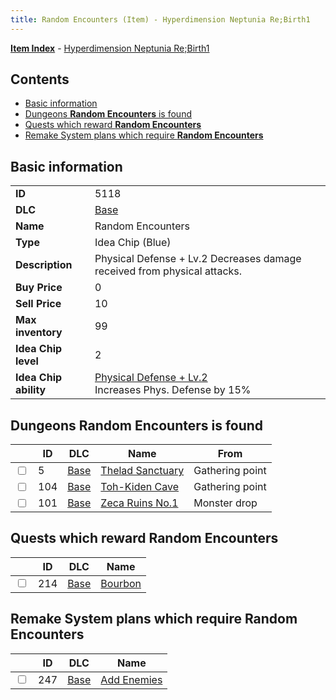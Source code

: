 ```yaml
---
title: Random Encounters (Item) - Hyperdimension Neptunia Re;Birth1
---
```


[**Item Index**](/neptunia/rb1/item/index.html) - [Hyperdimension Neptunia Re;Birth1](/neptunia/rb1)

## Contents

- [Basic information](#basic-information)
- [Dungeons **Random Encounters** is found](#dungeons-random-encounters-is-found)
- [Quests which reward **Random Encounters**](#quests-which-reward-random-encounters)
- [Remake System plans which require **Random Encounters**](#remake-system-plans-which-require-random-encounters)
## Basic information

|   |   |
| -- | -- |
| **ID** | 5118 |
| **DLC** | [Base](/neptunia/rb1/dlc/1-base.html) |
| **Name** | Random Encounters |
| **Type** | Idea Chip (Blue) |
| **Description** | Physical Defense + Lv.2 Decreases damage received from physical attacks. |
| **Buy Price** | 0 |
| **Sell Price** | 10 |
| **Max inventory** | 99 |
| **Idea Chip level** | 2 |
| **Idea Chip ability** | [Physical Defense + Lv.2](/neptunia/rb1/avatar/1-9617-physical-defense-lv-2.html)<br />Increases Phys. Defense by 15% |


## Dungeons **Random Encounters** is found

|    | ID | DLC | Name | From |
| -- | -- | --- | ---- | ---- |
| <input type="checkbox" id="rb1-dungeon-1-5" class="trackbox" /> | 5 | [Base](/neptunia/rb1/dlc/1-base.html) | [Thelad Sanctuary](/neptunia/rb1/dungeon/1-5-thelad-sanctuary.html) | Gathering point |
| <input type="checkbox" id="rb1-dungeon-1-104" class="trackbox" /> | 104 | [Base](/neptunia/rb1/dlc/1-base.html) | [Toh-Kiden Cave](/neptunia/rb1/dungeon/1-104-toh-kiden-cave.html) | Gathering point |
| <input type="checkbox" id="rb1-dungeon-1-101" class="trackbox" /> | 101 | [Base](/neptunia/rb1/dlc/1-base.html) | [Zeca Ruins No.1](/neptunia/rb1/dungeon/1-101-zeca-ruins-no-1.html) | Monster drop |


## Quests which reward **Random Encounters**

|    | ID | DLC | Name |
| -- | -- | --- | ---- |
| <input type="checkbox" id="rb1-quest-1-214" class="trackbox" /> | 214 | [Base](/neptunia/rb1/dlc/1-base.html) | [Bourbon](/neptunia/rb1/quest/1-214-bourbon.html) |


## Remake System plans which require **Random Encounters**

|    | ID | DLC | Name |
| -- | -- | --- | ---- |
| <input type="checkbox" id="rb1-quest-1-247" class="trackbox" /> | 247 | [Base](/neptunia/rb1/dlc/1-base.html) | [Add Enemies](/neptunia/rb1/quest/1-247-add-enemies.html) |
